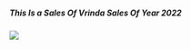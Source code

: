 <html>

<head>
  
</head>

<body>
  <h5>
    This Is a Sales Of Vrinda Sales Of Year 2022
  </h5>
 <img src="![Screenshot (54)](https://github.com/user-attachments/assets/cc5573d8-7ab1-4f8d-82b7-cc369eedde96)">
</body>
</html>
